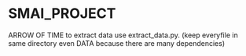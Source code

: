 # SMAI_PROJECT
ARROW OF TIME
to extract data use extract_data.py. (keep everyfile in same directory even DATA because there are many dependencies) 
